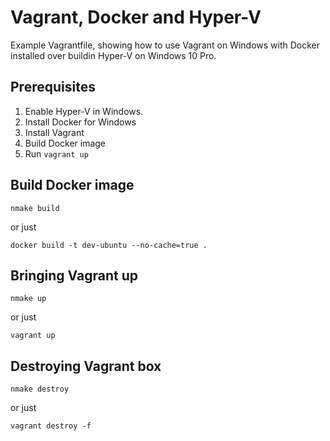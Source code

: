 Vagrant, Docker and Hyper-V
===========================

Example Vagrantfile, showing how to use Vagrant on Windows with Docker
installed over buildin Hyper-V on Windows 10 Pro.

Prerequisites
-------------

1. Enable Hyper-V in Windows.
2. Install Docker for Windows
3. Install Vagrant
4. Build Docker image
5. Run `vagrant up`

Build Docker image
------------------

    nmake build

or just

    docker build -t dev-ubuntu --no-cache=true .

Bringing Vagrant up
-------------------

    nmake up

or just

    vagrant up

Destroying Vagrant box
----------------------

    nmake destroy

or just

    vagrant destroy -f

